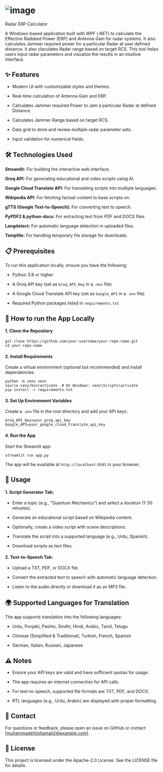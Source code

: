 # ![image](https://github.com/user-attachments/assets/93d8bc4f-da60-48b2-aa23-a2e6e5e9bf78)
Radar ERP Calculator

A Windows-based application built with WPF (.NET) to calculate the Effective Radiated Power (ERP) and Antenna Gain for radar systems. It also calculates Jammer required power for a particular Radar at user defined distance. It also claculates Radar range based on target RCS. 
This tool helps users input radar parameters and visualize the results in an intuitive interface.

## ✨ Features
 - Modern UI with customizable styles and themes.

 - Real-time calculation of Antenna Gain and ERP.

 - Calculates Jammer required Power to Jam a particular Radar at defined Distance.

 - Calculates Jammer Range based on target RCS.

 - Data grid to store and review multiple radar parameter sets.

 - Input validation for numerical fields.

## 🛠️ Technologies Used
**Streamlit:** For building the interactive web interface.

**Groq API:** For generating educational and video scripts using AI.

**Google Cloud Translate API:** For translating scripts into multiple languages.

**Wikipedia API:** For fetching factual content to base scripts on.

**gTTS (Google Text-to-Speech):** For converting text to speech.

**PyPDF2 & python-docx:** For extracting text from PDF and DOCX files.

**Langdetect:** For automatic language detection in uploaded files.

**Tempfile:** For handling temporary file storage for downloads.

## 📋 Prerequisites

To run this application locally, ensure you have the following:

   - Python 3.8 or higher

   - A Groq API key (set as ```Groq_API_Key``` in a ```.env``` file)

   - A Google Cloud Translate API key (set as ```Google_API``` in a ```.env``` file)

   - Required Python packages listed in ```requirements.txt```

## 🚀 How to run the App Locally

#### 1. Clone the Repository

   ```
   git clone https://github.com/your-username/your-repo-name.git
   cd your-repo-name
   ```

#### 2. Install Requirements
   
Create a virtual environment (optional but recommended) and install dependencies:

   ```
   python -m venv venv
   source venv/bin/activate  # On Windows: venv\Scripts\activate
   pip install -r requirements.txt
   ```
#### 3. Set Up Environment Variables
   
Create a ```.env``` file in the root directory and add your API keys:

   ```
   Groq_API_Key=your_groq_api_key
   Google_API=your_google_cloud_translate_api_key
   ```
#### 4. Run the App
   
Start the Streamlit app:

   ```
   streamlit run app.py
   ```
The app will be available at  ```http://localhost:8501``` in your browser.

## 📖 Usage

#### 1. Script Generator Tab:

- Enter a topic (e.g., "Quantum Mechanics") and select a duration (1-30 minutes).

- Generate an educational script based on Wikipedia content.

- Optionally, create a video script with scene descriptions.

- Translate the script into a supported language (e.g., Urdu, Spanish).

- Download scripts as text files.

#### 2. Text-to-Speech Tab:

- Upload a TXT, PDF, or DOCX file.

- Convert the extracted text to speech with automatic language detection.

- Listen to the audio directly or download it as an MP3 file.

## 🌍 Supported Languages for Translation

The app supports translation into the following languages:

- Urdu, Punjabi, Pashto, Sindhi, Hindi, Arabic, Tamil, Telugu

- Chinese (Simplified & Traditional), Turkish, French, Spanish

- German, Italian, Russian, Japanese

## ⚠️ Notes

- Ensure your API keys are valid and have sufficient quotas for usage.

- The app requires an internet connection for API calls.

- For text-to-speech, supported file formats are TXT, PDF, and DOCX.

- RTL languages (e.g., Urdu, Arabic) are displayed with proper formatting.

## 📧 Contact

For questions or feedback, please open an issue on GitHub or contact [muhammadehtishamali2@example.com].

## 📜 License

This project is licensed under the Apache-2.0 License. See the LICENSE file for details.
